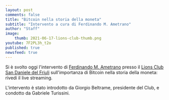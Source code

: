 ```yaml
---
layout: post
comments: false
title: "Bitcoin nella storia della moneta"
subtitle: "Intervento a cura di Ferdinando M. Ametrano" 
author: "Staff"
image:
    thumb: 2021-06-17-lions-club-thumb.png
youtube: 7F2PL3h_t2o
published: true
newsfeed: true
---
```


Si è svolto oggi l'intervento di [Ferdinando M. Ametrano](http://ametrano.net/) presso il [Lions Club San Daniele del Friuli](https://youtu.be/7F2PL3h_t2o) sull'importanza di Bitcoin nella storia della moneta: rivedi il live streaming.

L'intervento è stato introdotto da Giorgio Beltrame, presidente del Club, e condotto da Gabriele Turissini.
